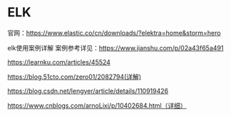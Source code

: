 # ELK

官网：https://www.elastic.co/cn/downloads/?elektra=home&storm=hero

elk使用案例详解
案例参考详见：https://www.jianshu.com/p/02a43f65a491

https://learnku.com/articles/45524


https://blog.51cto.com/zero01/2082794(详解)

https://blog.csdn.net/lengyer/article/details/110919426

https://www.cnblogs.com/arnoLixi/p/10402684.html（详细）
